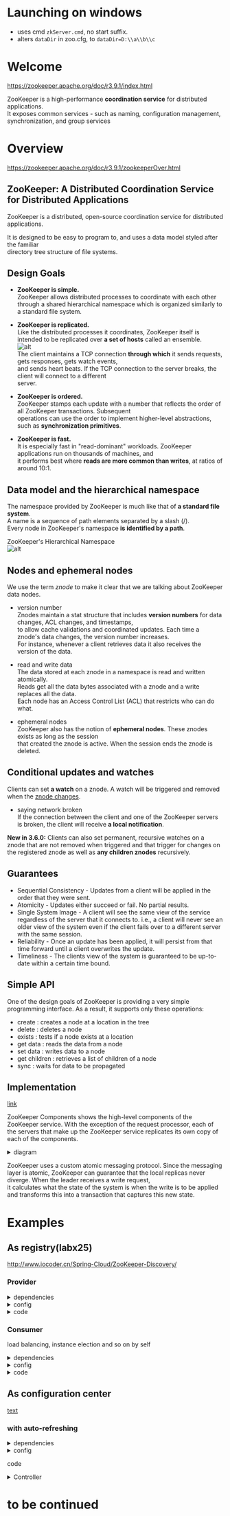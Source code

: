 # Launching on windows

- uses cmd `zkServer.cmd`, no start suffix.
- alters `dataDir` in zoo.cfg, to `dataDir=D:\\a\\b\\c`

# Welcome

<https://zookeeper.apache.org/doc/r3.9.1/index.html>

ZooKeeper is a high-performance **coordination service** for distributed applications.  
It exposes common services - such as naming, configuration management, synchronization, and group services

# Overview

<https://zookeeper.apache.org/doc/r3.9.1/zookeeperOver.html>

## ZooKeeper: A Distributed Coordination Service for Distributed Applications

ZooKeeper is a distributed, open-source coordination service for distributed applications.  

It is designed to be easy to program to, and uses a data model styled after the familiar  
directory tree structure of file systems.

## Design Goals

- **ZooKeeper is simple.**  
  ZooKeeper allows distributed processes to coordinate with each other through a shared hierarchical namespace which is organized similarly to a standard file system.

- **ZooKeeper is replicated.**  
  Like the distributed processes it coordinates, ZooKeeper itself is intended to be replicated over **a set of hosts** called an ensemble.  
  ![alt](https://zookeeper.apache.org/doc/r3.9.1/images/zkservice.jpg)  
  The client maintains a TCP connection **through which** it sends requests, gets responses, gets watch events,  
  and sends heart beats. If the TCP connection to the server breaks, the client will connect to a different  
  server.

- **ZooKeeper is ordered.**  
  ZooKeeper stamps each update with a number that reflects the order of all ZooKeeper transactions. Subsequent  
  operations can use the order to implement higher-level abstractions, such as **synchronization primitives**.

- **ZooKeeper is fast.**  
  It is especially fast in "read-dominant" workloads. ZooKeeper applications run on thousands of machines, and  
  it performs best where **reads are more common than writes**, at ratios of around 10:1.

## Data model and the hierarchical namespace

The namespace provided by ZooKeeper is much like that of **a standard file system**.  
A name is a sequence of path elements separated by a slash (/).  
Every node in ZooKeeper's namespace **is identified by a path**.  

ZooKeeper's Hierarchical Namespace  
![alt](https://zookeeper.apache.org/doc/r3.9.1/images/zknamespace.jpg)

## Nodes and ephemeral nodes

We use the term *znode* to make it clear that we are talking about ZooKeeper data nodes.  

- version number  
  Znodes maintain a stat structure that includes **version numbers** for data changes, ACL changes, and timestamps,  
  to allow cache validations and coordinated updates. Each time a znode's data changes, the version number  increases.  
  For instance, whenever a client retrieves data it also receives the version of the data.

- read and write data  
  The data stored at each znode in a namespace is read and written atomically.  
  Reads get all the data bytes associated with a znode and a write replaces all the data.  
  Each node has an Access Control List (ACL) that restricts who can do what.

- ephemeral nodes  
  ZooKeeper also has the notion of **ephemeral nodes**. These znodes exists as long as the session  
  that created the znode is active. When the session ends the znode is deleted.


## Conditional updates and watches

Clients can set **a watch** on a znode. A watch will be triggered and removed when the <u>znode changes</u>.  

- saying network broken  
  If the connection between the client and one of the ZooKeeper servers is broken, the client will receive **a local notification**.

**New in 3.6.0:** Clients can also set permanent, recursive watches on a znode that are not removed when triggered and that trigger for changes on the registered znode as well as **any children znodes** recursively.

## Guarantees
- Sequential Consistency - Updates from a client will be applied in the order that they were sent.
- Atomicity - Updates either succeed or fail. No partial results.
- Single System Image - A client will see the same view of the service regardless of the server that it connects to. i.e., a client will never see an older view of the system even if the client fails over to a different server with the same session.
- Reliability - Once an update has been applied, it will persist from that time forward until a client overwrites the update.
- Timeliness - The clients view of the system is guaranteed to be up-to-date within a certain time bound.

## Simple API

One of the design goals of ZooKeeper is providing a very simple programming interface. As a result, it supports only these operations:

- create : creates a node at a location in the tree
- delete : deletes a node
- exists : tests if a node exists at a location
- get data : reads the data from a node
- set data : writes data to a node
- get children : retrieves a list of children of a node
- sync : waits for data to be propagated

## Implementation

[link](https://zookeeper.apache.org/doc/r3.9.1/zookeeperOver.html#zkComponents)

ZooKeeper Components shows the high-level components of the ZooKeeper service. With the exception of the request processor, each of the servers that make up the ZooKeeper service replicates its own copy of each of the components.

<details>
<summary>diagram</summary>

![alt](https://zookeeper.apache.org/doc/r3.9.1/images/zkcomponents.jpg)

</details>

ZooKeeper uses a custom atomic messaging protocol. Since the messaging layer is atomic, ZooKeeper can guarantee that the local replicas never diverge. When the leader receives a write request,  
it calculates what the state of the system is when the write is to be applied and transforms this into a transaction that captures this new state.


# Examples

## As registry(labx25)

http://www.iocoder.cn/Spring-Cloud/ZooKeeper-Discovery/

### Provider 

<details>
<summary>dependencies</summary>

```xml
<?xml version="1.0" encoding="UTF-8"?>
<project xmlns="http://maven.apache.org/POM/4.0.0"
         xmlns:xsi="http://www.w3.org/2001/XMLSchema-instance"
         xsi:schemaLocation="http://maven.apache.org/POM/4.0.0 http://maven.apache.org/xsd/maven-4.0.0.xsd">
    <parent>
        <artifactId>labx-25</artifactId>
        <groupId>cn.iocoder.springboot.labs</groupId>
        <version>1.0-SNAPSHOT</version>
    </parent>
    <modelVersion>4.0.0</modelVersion>

    <artifactId>labx-25-sc-zookeeper-discovery-demo01-provider</artifactId>

    <properties>
        <spring.boot.version>2.2.4.RELEASE</spring.boot.version>
        <spring.cloud.version>Hoxton.SR1</spring.cloud.version>
    </properties>

    <!--
        引入 Spring Boot、Spring Cloud、Spring Cloud Alibaba 三者 BOM 文件，进行依赖版本的管理，防止不兼容。
        在 https://dwz.cn/mcLIfNKt 文章中，Spring Cloud Alibaba 开发团队推荐了三者的依赖关系
     -->
    <dependencyManagement>
        <dependencies>
            <dependency>
                <groupId>org.springframework.boot</groupId>
                <artifactId>spring-boot-starter-parent</artifactId>
                <version>${spring.boot.version}</version>
                <type>pom</type>
                <scope>import</scope>
            </dependency>
            <dependency>
                <groupId>org.springframework.cloud</groupId>
                <artifactId>spring-cloud-dependencies</artifactId>
                <version>${spring.cloud.version}</version>
                <type>pom</type>
                <scope>import</scope>
            </dependency>
        </dependencies>
    </dependencyManagement>

    <dependencies>
        <!-- 引入 SpringMVC 相关依赖，并实现对其的自动配置 -->
        <dependency>
            <groupId>org.springframework.boot</groupId>
            <artifactId>spring-boot-starter-web</artifactId>
        </dependency>

        <!-- 引入 Spring Cloud Zookeeper Discovery 相关依赖，将 Zookeeper 作为注册中心，并实现对其的自动配置 -->
        <dependency>
            <groupId>org.springframework.cloud</groupId>
            <artifactId>spring-cloud-starter-zookeeper-discovery</artifactId>
        </dependency>
    </dependencies>

</project>
```

</details>

<details>
<summary>config</summary>

```yaml
spring:
  application:
    name: demo-provider # Spring 应用名
  cloud:
    zookeeper:
      connect-string: 127.0.0.1:2181
      # Zookeeper 作为注册中心的配置项，对应 ZookeeperDiscoveryProperties 配置类
      discovery:
        root: /services # Zookeeper 数据存储的根节点，默认为 /services

server:
  port: 18080 # 服务器端口。默认为 8080

```

</details>

<details>
<summary>code</summary>

```java
@SpringBootApplication
@EnableDiscoveryClient
public class DemoProviderApplication {

    public static void main(String[] args) {
        SpringApplication.run(DemoProviderApplication.class, args);
    }

    @RestController
    static class TestController {

        @GetMapping("/echo")
        public String echo(String name) {
            return "provider:" + name;
        }

    }

}

```


</details>

### Consumer

load balancing, instance election and so on by self

<details>
<summary>dependencies</summary>

```xml
<?xml version="1.0" encoding="UTF-8"?>
<project xmlns="http://maven.apache.org/POM/4.0.0"
         xmlns:xsi="http://www.w3.org/2001/XMLSchema-instance"
         xsi:schemaLocation="http://maven.apache.org/POM/4.0.0 http://maven.apache.org/xsd/maven-4.0.0.xsd">
    <parent>
        <artifactId>labx-25</artifactId>
        <groupId>cn.iocoder.springboot.labs</groupId>
        <version>1.0-SNAPSHOT</version>
    </parent>
    <modelVersion>4.0.0</modelVersion>

    <artifactId>labx-25-sc-zookeeper-discovery-demo01-consumer</artifactId>

    <properties>
        <spring.boot.version>2.2.4.RELEASE</spring.boot.version>
        <spring.cloud.version>Hoxton.SR1</spring.cloud.version>
    </properties>

    <!--
        引入 Spring Boot、Spring Cloud、Spring Cloud Alibaba 三者 BOM 文件，进行依赖版本的管理，防止不兼容。
        在 https://dwz.cn/mcLIfNKt 文章中，Spring Cloud Alibaba 开发团队推荐了三者的依赖关系
     -->
    <dependencyManagement>
        <dependencies>
            <dependency>
                <groupId>org.springframework.boot</groupId>
                <artifactId>spring-boot-starter-parent</artifactId>
                <version>${spring.boot.version}</version>
                <type>pom</type>
                <scope>import</scope>
            </dependency>
            <dependency>
                <groupId>org.springframework.cloud</groupId>
                <artifactId>spring-cloud-dependencies</artifactId>
                <version>${spring.cloud.version}</version>
                <type>pom</type>
                <scope>import</scope>
            </dependency>
        </dependencies>
    </dependencyManagement>

    <dependencies>
        <!-- 引入 SpringMVC 相关依赖，并实现对其的自动配置 -->
        <dependency>
            <groupId>org.springframework.boot</groupId>
            <artifactId>spring-boot-starter-web</artifactId>
        </dependency>

        <!-- 引入 Spring Cloud Zookeeper Discovery 相关依赖，将 Zookeeper 作为注册中心，并实现对其的自动配置 -->
        <dependency>
            <groupId>org.springframework.cloud</groupId>
            <artifactId>spring-cloud-starter-zookeeper-discovery</artifactId>
        </dependency>
    </dependencies>

</project>

```


</details>


<details>
<summary>config</summary>

```yaml
spring:
  application:
    name: demo-consumer # Spring 应用名
  cloud:
    zookeeper:
      connect-string: 127.0.0.1:2181
      # Zookeeper 作为注册中心的配置项，对应 ZookeeperDiscoveryProperties 配置类
      discovery:
        root: /services # Zookeeper 数据存储的根节点，默认为 /services

server:
  port: 28080 # 服务器端口。默认为 8080

```


</details>


<details>
<summary>code</summary>

```java

@SpringBootApplication
// @EnableDiscoveryClient
public class DemoConsumerApplication {

    public static void main(String[] args) {
        SpringApplication.run(DemoConsumerApplication.class, args);
    }

    @Configuration
    public class RestTemplateConfiguration {

        @Bean
        public RestTemplate restTemplate() {
            return new RestTemplate();
        }

    }

    @RestController
    static class TestController {

        @Autowired
        private DiscoveryClient discoveryClient;
        @Autowired
        private RestTemplate restTemplate;
        @Autowired
        private LoadBalancerClient loadBalancerClient;

        @GetMapping("/hello")
        public String hello(String name) {
            // 获得服务 `demo-provider` 的一个实例
            ServiceInstance instance;
            if (true) {
                // 获取服务 `demo-provider` 对应的实例列表
                List<ServiceInstance> instances = discoveryClient.getInstances("demo-provider");
                // 选择第一个
                instance = instances.size() > 0 ? instances.get(0) : null;
            } else {
                instance = loadBalancerClient.choose("demo-provider");
            }
            // 发起调用
            if (instance == null) {
                throw new IllegalStateException("获取不到实例");
            }
            String targetUrl = instance.getUri() + "/echo?name=" + name;
            String response = restTemplate.getForObject(targetUrl, String.class);
            // 返回结果
            return "consumer:" + response;
        }

    }

}

```


</details>

## As configuration center

[text](https://www.iocoder.cn/Spring-Cloud/ZooKeeper-Config/)

### with auto-refreshing

<details>
<summary>dependencies</summary>

```xml
<?xml version="1.0" encoding="UTF-8"?>
<project xmlns="http://maven.apache.org/POM/4.0.0"
         xmlns:xsi="http://www.w3.org/2001/XMLSchema-instance"
         xsi:schemaLocation="http://maven.apache.org/POM/4.0.0 http://maven.apache.org/xsd/maven-4.0.0.xsd">
    <parent>
        <artifactId>labx-26</artifactId>
        <groupId>cn.iocoder.springboot.labs</groupId>
        <version>1.0-SNAPSHOT</version>
    </parent>
    <modelVersion>4.0.0</modelVersion>

    <artifactId>labx-26-sc-zookeeper-config-auto-refresh</artifactId>

    <properties>
        <maven.compiler.target>1.8</maven.compiler.target>
        <maven.compiler.source>1.8</maven.compiler.source>
        <spring.boot.version>2.2.4.RELEASE</spring.boot.version>
        <spring.cloud.version>Hoxton.SR1</spring.cloud.version>
    </properties>

    <!--
        引入 Spring Boot、Spring Cloud、Spring Cloud Alibaba 三者 BOM 文件，进行依赖版本的管理，防止不兼容。
        在 https://dwz.cn/mcLIfNKt 文章中，Spring Cloud Alibaba 开发团队推荐了三者的依赖关系
     -->
    <dependencyManagement>
        <dependencies>
            <dependency>
                <groupId>org.springframework.boot</groupId>
                <artifactId>spring-boot-starter-parent</artifactId>
                <version>${spring.boot.version}</version>
                <type>pom</type>
                <scope>import</scope>
            </dependency>
            <dependency>
                <groupId>org.springframework.cloud</groupId>
                <artifactId>spring-cloud-dependencies</artifactId>
                <version>${spring.cloud.version}</version>
                <type>pom</type>
                <scope>import</scope>
            </dependency>
        </dependencies>
    </dependencyManagement>

    <dependencies>
        <!-- 引入 SpringMVC 相关依赖，并实现对其的自动配置 -->
        <dependency>
            <groupId>org.springframework.boot</groupId>
            <artifactId>spring-boot-starter-web</artifactId>
        </dependency>

        <!-- 引入 Spring Cloud Zookeeper Config 相关依赖，将 Zookeeper 作为配置中心，并实现对其的自动配置 -->
        <dependency>
            <groupId>org.springframework.cloud</groupId>
            <artifactId>spring-cloud-starter-zookeeper-config</artifactId>
        </dependency>
    </dependencies>

</project>

```


</details>


<details>
<summary>config</summary>

```yaml
spring:
  application:
    name: demo-application

  cloud:
    zookeeper:
      connect-string: 127.0.0.1:2181
      # Zookeeper 作为配置中心的配置项，对应 ZookeeperConfigProperties 配置类
      config:
        root: /config # Zookeeper 数据存储的根节点，默认为 /config
        default-context: application # 读取 Zookeeper 配置的默认目录，默认为 application
        profile-separator: ',' # 多环境目录分隔符，默认为 ,
        watcher:
          enabled: true # 是否开启 Watch 功能，监听 Zookeeper 数据的变化。默认为 true，实现实时监听配置的更新
```


</details>


code  

<details>
<summary>Controller</summary>

```java
@RestController
@RequestMapping("/demo")
@RefreshScope // 加我加我加我！
public class DemoController {

    // ... 省略其它代码

}
```


</details>


# to be continued 